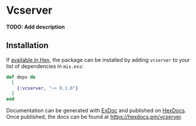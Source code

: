 # Vcserver

**TODO: Add description**

## Installation

If [available in Hex](https://hex.pm/docs/publish), the package can be installed
by adding `vcserver` to your list of dependencies in `mix.exs`:

```elixir
def deps do
  [
    {:vcserver, "~> 0.1.0"}
  ]
end
```

Documentation can be generated with [ExDoc](https://github.com/elixir-lang/ex_doc)
and published on [HexDocs](https://hexdocs.pm). Once published, the docs can
be found at <https://hexdocs.pm/vcserver>.

